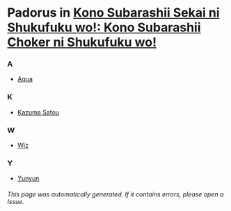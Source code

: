 # Padorus in [Kono Subarashii Sekai ni Shukufuku wo!: Kono Subarashii Choker ni Shukufuku wo!](https://myanimelist.net/anime/32380/Kono_Subarashii_Sekai_ni_Shukufuku_wo__Kono_Subarashii_Choker_ni_Shukufuku_wo)

### A
* [Aqua](https://github.com/shadow578/Project-Padoru/blob/master/table-of-contents/characters/Aqua.md)

### K
* [Kazuma Satou](https://github.com/shadow578/Project-Padoru/blob/master/table-of-contents/characters/KazumaSatou.md)

### W
* [Wiz](https://github.com/shadow578/Project-Padoru/blob/master/table-of-contents/characters/Wiz.md)

### Y
* [Yunyun](https://github.com/shadow578/Project-Padoru/blob/master/table-of-contents/characters/Yunyun.md)

###### This page was automatically generated. If it contains errors, please open a Issue.
